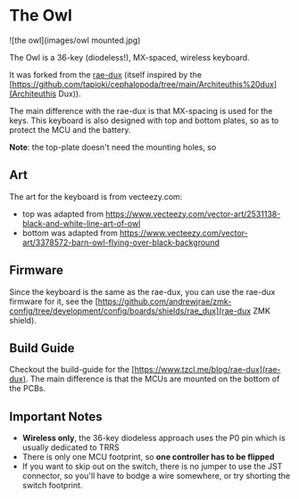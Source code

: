 # The Owl

![the owl](images/owl mounted.jpg)

The Owl is a 36-key (diodeless!), MX-spaced, wireless keyboard.

It was forked from the [rae-dux](https://github.com/andrewjrae/rae-dux) (itself inspired by the [https://github.com/tapioki/cephalopoda/tree/main/Architeuthis%20dux](Architeuthis Dux)).

The main difference with the rae-dux is that MX-spacing is used for the keys. This keyboard is also designed with top and bottom plates, so as to protect the MCU and the battery.

**Note**: the top-plate doesn't need the mounting holes, so 

## Art

The art for the keyboard is from vecteezy.com:
 - top was adapted from https://www.vecteezy.com/vector-art/2531138-black-and-white-line-art-of-owl
 - bottom was adapted from https://www.vecteezy.com/vector-art/3378572-barn-owl-flying-over-black-background

## Firmware

Since the keyboard is the same as the rae-dux, you can use the rae-dux firmware for it, see the [https://github.com/andrewjrae/zmk-config/tree/development/config/boards/shields/rae_dux](rae-dux ZMK shield).

## Build Guide

Checkout the build-guide for the [https://www.tzcl.me/blog/rae-dux](rae-dux). The main difference is that the MCUs are mounted on the bottom of the PCBs.

## Important Notes
- **Wireless only**, the 36-key diodeless approach uses the P0 pin which is usually dedicated to TRRS
- There is only one MCU footprint, so **one controller has to be flipped**
- If you want to skip out on the switch, there is no jumper to use the JST
  connector, so you'll have to bodge a wire somewhere, or try shorting the
  switch footprint.
